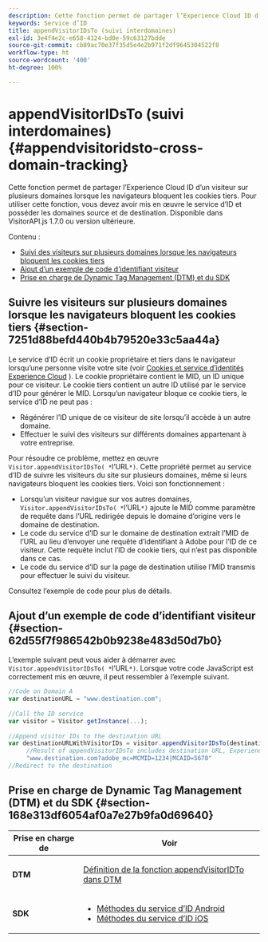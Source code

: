 ```yaml
---
description: Cette fonction permet de partager l’Experience Cloud ID d’un visiteur sur plusieurs domaines lorsque les navigateurs bloquent les cookies tiers. Pour utiliser cette fonction, vous devez avoir mis en œuvre le service d’ID et posséder les domaines source et de destination. Disponible dans VisitorAPI.js 1.7.0 ou version ultérieure.
keywords: Service d’ID
title: appendVisitorIDsTo (suivi interdomaines)
exl-id: 3e4f4e2c-e658-4124-bd0e-59c63127bdde
source-git-commit: cb89ac70e37f35d5e4e2b971f2df9645304522f8
workflow-type: ht
source-wordcount: '400'
ht-degree: 100%

---
```


# appendVisitorIDsTo (suivi interdomaines){#appendvisitoridsto-cross-domain-tracking}

Cette fonction permet de partager l’Experience Cloud ID d’un visiteur sur plusieurs domaines lorsque les navigateurs bloquent les cookies tiers. Pour utiliser cette fonction, vous devez avoir mis en œuvre le service d’ID et posséder les domaines source et de destination. Disponible dans VisitorAPI.js 1.7.0 ou version ultérieure.

Contenu :

<ul class="simplelist"> 
 <li> <a href="../../library/get-set/appendvisitorid.md#section-7251d88befd440b4b79520e33c5aa44a" format="dita" scope="local"> Suivi des visiteurs sur plusieurs domaines lorsque les navigateurs bloquent les cookies tiers </a> </li> 
 <li> <a href="../../library/get-set/appendvisitorid.md#section-62d55f7f986542b0b9238e483d50d7b0" format="dita" scope="local"> Ajout d’un exemple de code d’identifiant visiteur </a> </li> 
 <li> <a href="../../library/get-set/appendvisitorid.md#section-168e313df6054af0a7e27b9fa0d69640" format="dita" scope="local"> Prise en charge de Dynamic Tag Management (DTM) et du SDK </a> </li> 
</ul>

## Suivre les visiteurs sur plusieurs domaines lorsque les navigateurs bloquent les cookies tiers {#section-7251d88befd440b4b79520e33c5aa44a}

Le service d’ID écrit un cookie propriétaire et tiers dans le navigateur lorsqu’une personne visite votre site (voir [Cookies et service d’identités Experience Cloud](../../introduction/cookies.md) ). Le cookie propriétaire contient le MID, un ID unique pour ce visiteur. Le cookie tiers contient un autre ID utilisé par le service d’ID pour générer le MID. Lorsqu’un navigateur bloque ce cookie tiers, le service d’ID ne peut pas :

* Régénérer l’ID unique de ce visiteur de site lorsqu’il accède à un autre domaine.
* Effectuer le suivi des visiteurs sur différents domaines appartenant à votre entreprise.

Pour résoudre ce problème, mettez en œuvre ` Visitor.appendVisitorIDsTo( *`l’URL`*)`. Cette propriété permet au service d’ID de suivre les visiteurs du site sur plusieurs domaines, même si leurs navigateurs bloquent les cookies tiers. Voici son fonctionnement :

* Lorsqu’un visiteur navigue sur vos autres domaines, ` Visitor.appendVisitorIDsTo( *`l’URL`*)` ajoute le MID comme paramètre de requête dans l’URL redirigée depuis le domaine d’origine vers le domaine de destination.
* Le code du service d’ID sur le domaine de destination extrait l’MID de l’URL au lieu d’envoyer une requête d’identifiant à Adobe pour l’ID de ce visiteur. Cette requête inclut l’ID de cookie tiers, qui n’est pas disponible dans ce cas.
* Le code du service d’ID sur la page de destination utilise l’MID transmis pour effectuer le suivi du visiteur.

Consultez l’exemple de code pour plus de détails.

## Ajout d’un exemple de code d’identifiant visiteur {#section-62d55f7f986542b0b9238e483d50d7b0}

L’exemple suivant peut vous aider à démarrer avec ` Visitor.appendVisitorIDsTo( *`l’URL`*)`. Lorsque votre code JavaScript est correctement mis en œuvre, il peut ressembler à l’exemple suivant.

```js
//Code on Domain A 
var destinationURL = "www.destination.com"; 
 
//Call the ID service 
var visitor = Visitor.getInstance(...); 
 
//Append visitor IDs to the destination URL 
var destinationURLWithVisitorIDs = visitor.appendVisitorIDsTo(destinationURL); 
     //Result of appendVisitorIDsTo includes destination URL, Experience Cloud ID (MCMID), and Analytics ID (MCAID) 
     "www.destination.com?adobe_mc=MCMID=1234|MCAID=5678"
//Redirect to the destination
```

## Prise en charge de Dynamic Tag Management (DTM) et du SDK {#section-168e313df6054af0a7e27b9fa0d69640}

<table id="table_6E7152B4FD2B4C4D8C9477C68204C4FF"> 
 <thead> 
  <tr> 
   <th colname="col1" class="entry"> Prise en charge de </th> 
   <th colname="col2" class="entry"> Voir </th> 
  </tr> 
 </thead>
 <tbody> 
  <tr> 
   <td colname="col1"> <p> <b>DTM</b> </p> </td> 
   <td colname="col2"> <p> <a href="https://helpx.adobe.com/fr/dtm/kb/how-to-set-marketing-cloud-id-service-helper-function-in-adobe-d.html" format="https" scope="external"> Définition de la fonction appendVisitorIDTo dans DTM </a> </p> </td> 
  </tr> 
  <tr> 
   <td colname="col1"> <p> <b>SDK</b> </p> </td> 
   <td colname="col2"> 
    <ul id="ul_9D7933FF68EE4C71BAE999B3747F8398"> 
     <li id="li_9036C76AAECC4E639C23020C0C9F2AF8"> <a href="https://experienceleague.adobe.com/docs/mobile-services/android/experience-cloud-android/mc-methods.html?lang=fr" format="https" scope="external"> Méthodes du service d’ID Android </a> </li> 
     <li id="li_E49D357905584674BFDFE348345B3849"> <a href="https://experienceleague.adobe.com/docs/mobile-services/ios/exp-cloud-ios/mc-methods.html?lang=fr" format="https" scope="external"> Méthodes du service d’ID iOS </a> </li> 
    </ul> </td> 
  </tr> 
 </tbody> 
</table>
